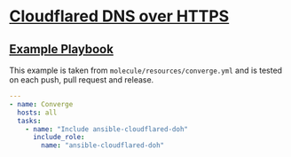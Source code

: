 # [Cloudflared DNS over HTTPS](#Cloudflared)

## [Example Playbook](#example-playbook)

This example is taken from `molecule/resources/converge.yml` and is tested on each push, pull request and release.
```yaml
---
- name: Converge
  hosts: all
  tasks:
    - name: "Include ansible-cloudflared-doh"
      include_role:
        name: "ansible-cloudflared-doh"
```

